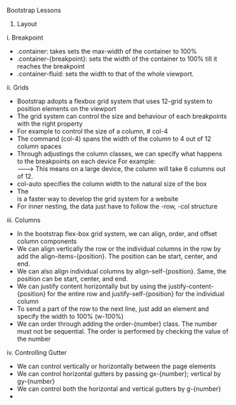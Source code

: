 Bootstrap Lessons

1. Layout

i. Breakpoint
- .container: takes sets the max-width of the container to 100%
- .container-{breakpoint}: sets the width of the container to 100% till it reaches the breakpoint
- .container-fluid: sets the width to that of the whole viewport.

ii. Grids
- Bootstrap adopts a flexbox grid system that uses 12-grid system to position elements on the viewport
- The grid system can control the size and behaviour of each breakpoints with the right property
- For example to control the size of a column, # col-4
- The command (col-4) spans the width of the column to 4 out of 12 column spaces
- Through adjustings the column classes, we can specify what happens to the breakpoints on each device
For example: <div class="col-sm-6"> ---> This means on a large device, the column will take 6 columns out of 12.
- col-auto specifies the column width to the natural size of the box
- The <div class="row row-cols-{col_number}"> is a faster way to develop the grid system for a website
- For inner nesting, the data just have to follow the -row, -col structure

iii. Columns
- In the bootstrap flex-box grid system, we can align, order, and offset column components
- We can align vertically the row or the individual columns in the row by add the align-items-{position}. The position can be start, center, and end.
- We can also align individual columns by align-self-{position}. Same, the position can be start, center, and end.
- We can justify content horizontally but by using the justify-content-{position} for the entire row and justify-self-{position} for the individual column
- To send a part of the row to the next line, just add an element and specify the width to 100% (w-100%)
- We can order through adding the order-{number} class. The number must not be sequential. The order is performed by checking the value of the number

iv. Controlling Gutter
- We can control vertically or horizontally between the page elements
- We can control horizontal gutters by passing gx-{number}; vertical by gy-{number}
- We can control both the horizontal and vertical gutters by g-{number}
- 

